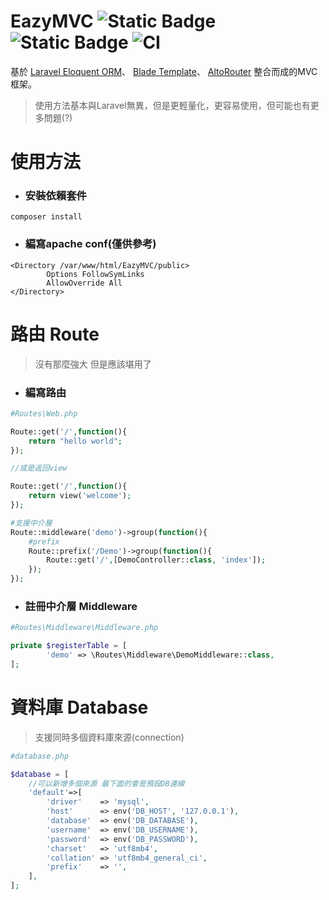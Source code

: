 # EazyMVC ![Static Badge](https://img.shields.io/badge/php-7.4%5E-blue) ![Static Badge](https://img.shields.io/badge/beta-v1.0.2-orange) ![CI](https://github.com/Fattwen/EazyMVC/actions/workflows/EazyMVC.yml/badge.svg)
基於 [Laravel Eloquent ORM](https://laravel.com/docs/11.x/eloquent)、
[Blade Template](https://laravel.com/docs/11.x/blade#main-content)、
[AltoRouter](https://github.com/dannyvankooten/AltoRouter) 整合而成的MVC框架。

> 使用方法基本與Laravel無異，但是更輕量化，更容易使用，但可能也有更多問題(?)

# 使用方法
- ### 安裝依賴套件
```console
composer install
```
- ### 編寫apache conf(僅供參考)
```apacheconf
<Directory /var/www/html/EazyMVC/public>
        Options FollowSymLinks
        AllowOverride All
</Directory>
```

# 路由 Route
> 沒有那麼強大 但是應該堪用了
- ### 編寫路由
```php
#Routes\Web.php

Route::get('/',function(){
    return "hello world";
});

//或是返回view

Route::get('/',function(){
    return view('welcome');
});

#支援中介層
Route::middleware('demo')->group(function(){  
    #prefix
    Route::prefix('/Demo')->group(function(){
        Route::get('/',[DemoController::class, 'index']);
    });
});

```
- ### 註冊中介層 Middleware
```php
#Routes\Middleware\Middleware.php

private $registerTable = [
        'demo' => \Routes\Middleware\DemoMiddleware::class,
];

```

# 資料庫 Database
> 支援同時多個資料庫來源(connection)
```php
#database.php

$database = [
    //可以新增多個來源 最下面的會是預設DB連線
    'default'=>[
        'driver'    => 'mysql',
        'host'      => env('DB_HOST', '127.0.0.1'),
        'database'  => env('DB_DATABASE'),
        'username'  => env('DB_USERNAME'),
        'password'  => env('DB_PASSWORD'),
        'charset'   => 'utf8mb4',
        'collation' => 'utf8mb4_general_ci',
        'prefix'    => '',
    ],
];
```
